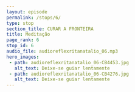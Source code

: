 ```yaml
---
layout: episode
permalink: /stops/6/
type: stop
section_title: CURAR A FRONTEIRA
title: Meditação
page_rank: 6
stop_id: 6
audio_file: audioreflexritanatalio_06.mp3
hero_images:
 - path: audioreflexritanatalio_06-CB4453.jpg
   alt_text: Deixe-se guiar lentamente
 - path: audioreflexritanatalio_06-CB4276.jpg
   alt_text: Deixe-se guiar lentamente
---
```

